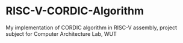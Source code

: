 # RISC-V-CORDIC-Algorithm
My implementation of CORDIC algorithm in RISC-V assembly, project subject for Computer Architecture Lab, WUT
